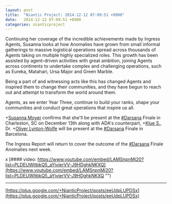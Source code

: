 ```yaml
---
layout: post
title:  "Niantic Project: 2014-12-12 07:09:51 +0900"
date:   2014-12-12 07:09:51 +0900
categories: nianticproject
---
```

Continuing her coverage of the incredible achievements made by Ingress Agents, Susanna looks at how Anomalies have grown from small informal gatherings to massive logistical operations spread across thousands of Agents taking on multiple highly specialized roles. This growth has been assisted by agent-driven activities with great ambition, joining Agents across continents to undertake complex and challenging operations, such as Eureka, Matahari, Ursa Major and Green Marble.

Being a part of and witnessing acts like this has changed Agents and inspired them to change their communities, and they have begun to reach out and attempt to transform the world around them.

Agents, as we enter Year Three, continue to build your ranks, shape your communities and conduct great operations that inspire us all.

+[Susanna Moyer](https://plus.google.com/101560858827970533247 "") confirms that she'll be present at the  [#Darsana](https://plus.google.com/s/%23Darsana "")  Finale in Charleston, SC on December 13th along with ADA's counterpart, +[Klue S.](https://plus.google.com/110350977702120778591 ""), Dr. +[Oliver Lynton-Wolfe](https://plus.google.com/108200572857719809031 "") will be present at the  [#Darsana](https://plus.google.com/s/%23Darsana "")  Finale in Barcelona.

The Ingress Report will return to cover the outcome of the  [#Darsana](https://plus.google.com/s/%23Darsana "")  Finale Anomalies next week.

x
[#### video: https://www.youtube.com/embed/LAMSnpnMj20?list=PLDEUWItbkQ5_aYjvierVV-J9HDghkNKXQ](https://www.youtube.com/embed/LAMSnpnMj20?list=PLDEUWItbkQ5_aYjvierVV-J9HDghkNKXQ "")
- - -
[https://plus.google.com/+NianticProject/posts/eeUdpLUPDSx](https://plus.google.com/+NianticProject/posts/eeUdpLUPDSx)
